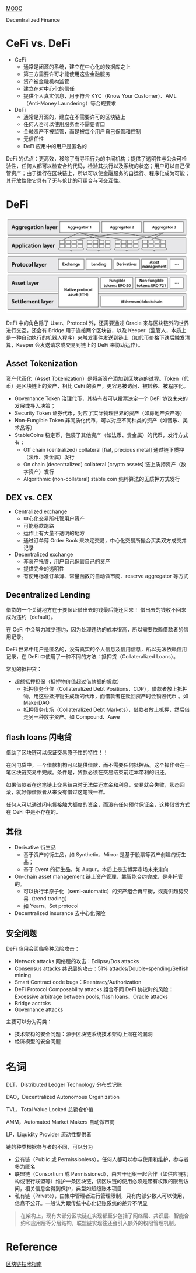 
[MOOC](https://defi-learning.org/f22)

Decentralized Finance

# CeFi vs. DeFi

- CeFi
  - 通常是闭源的系统，建立在中心化的数据库之上
  - 第三方需要许可才能使用这些金融服务
  - 资产被金融机构监管
  - 建立在对中心化的信任
  - 提供个人真实信息，用于符合 KYC（Know Your Customer）、AML（Anti-Money Laundering）等合规要求
- DeFi
  - 通常是开源的，建立在不需要许可的区块链上
  - 任何人否可以使用服务而不需要胥口
  - 金融资产不被监管，而是被每个用户自己保管和控制
  - 无信任性
  - DeFi 应用中的用户是匿名的

DeFi 的优点：更高效，移除了有寻租行为的中间机构；提供了透明性与公众可检验性，任何人都可以检查合约代码，检验其执行以及系统的状态；用户可以自己保管资产；由于运行在区块链上，所以可以使金融服务的自运行、程序化成为可能；其开放性使它具有了无与伦比的可组合与可交互性。
 
# DeFi

![DeFi Stack](../images/DeFi-Stack.png)

DeFi 中的角色除了 User、Protocol 外，还需要通过 Oracle 来与区块链外的世界进行交互，还会有 Bridge 用于连接两个区块链，以及 Keeper（监管人，本质上是一种自动执行的机器人程序）来触发事件发送到链上（如代币价格下跌后触发清算，Keeper 会发送请求或交易到链上的 DeFi 来协助运作）。
 
## Asset Tokenization

资产代币化（Asset Tokenization）是将新资产添加到区块链的过程。Token（代币）是区块链上的资产，相比 CeFi 的资产，更容易被访问、被转移、被程序化。

- Governance Token 治理代币，其持有者可以投票决定一个 DeFi 协议未来的发展或导入决策；
- Security Token 证券代币，对应了实际物理世界的资产（如房地产资产等）
- Non-Fungible Token 非同质化代币，可以对应不同种类的资产（如音乐、美术品等）
- StableCoins 稳定币，包装了其他资产（如法币、贵金属）的代币，发行方式有：
  - Off chain (centralized) collateral [fiat, precious metal] 通过链下质押（法币、贵金属）发行
  - On chain (decentralized) collateral [crypto assets] 链上质押资产（数字资产）发行
  - Algorithmic (non-collateral) stable coin 纯粹算法的无质押方式发行

## DEX vs. CEX

- Centralized exchange
  - 中心化交易所托管用户资产
  - 可能卷款跑路
  - 运作上有大量不透明的地方
  - 通过订单薄 Order Book 来决定交易，中心化交易所撮合买卖双方成交并记录
- Decentralized exchange
  - 非资产托管，用户自己保管自己的资产
  - 提供完全的透明性
  - 有使用标准订单薄、常量函数的自动做市商、reserve aggregator 等方式

## Decentralized Lending

借贷的一个关键地方在于要保证借出去的钱最后能还回来！ 借出去的钱收不回来成为违约（default）。

在 CeFi 中会努力减少违约，因为处理违约的成本很高，所以需要依赖借款者的信用记录。

DeFi 世界中用户是匿名的，没有真实的个人信息及信用信息，所以无法依赖信用记录，在 DeFi 中使用了一种不同的方法：抵押贷（Collateralized Loans）。

常见的抵押贷：

- 超额抵押担保（抵押物价值超过借款额的贷款）
  - 抵押债务仓位（Collateralized Debt Positions，CDP），借款者放上抵押物，用这些抵押物生成新的代币，而借款者在赎回资产时会销毁代币 。如 MakerDAO
  - 抵押债务市场（Collateralized Debt Markets），借款者放上抵押，然后借走另一种数字资产。如 Compound、Aave

## flash loans 闪电贷

借助了区块链可以保证交易原子性的特性！！

在闪电贷中，一个借款机构可以提供借款，而不需要任何抵押品。这个操作会在一笔区块链交易中完成。条件是，贷款必须在交易结束前连本带利的归还。

如果借款者在这笔链上交易结束时无法偿还本金和利息，交易就会失败，状态回滚，就好像借款者从来没有借过这笔钱一样。

任何人可以通过闪电贷接触大额度的资金，而没有任何预付保证金，这种借贷方式在 CeFI 中是不存在的。

## 其他

- Derivative 衍生品 
  - 基于资产的衍生品，如 Synthetix、Mirror 是基于股票等资产创建的衍生品；
  - 基于 Event 的衍生品，如 Augur，本质上是去博弈市场未来走向
- On-chain asset management 链上资产管理，靠智能合约完成，是非托管的。
  - 可以执行半原子化（semi-automatic）的资产组合再平衡，或提供趋势交易（trend trading）
  - 如 Yearn、Set protocol 
- Decentralized insurance 去中心化保险

## 安全问题

DeFi 应用会面临多种风险攻击：

- Network attacks 网络层的攻击：Eclipse/Dos attacks
- Consensus attacks 共识层的攻击：51% attacks/Double-spending/Selfish mining
- Smart Contract code bugs：Reentracy/Authorization
- DeFi Protocol Composability attacks 组合不同 DeFi 协议时的风险：Excessive arbitrage between pools, flash loans、Oracle attacks
- Bridge acctcks
- Governance attacks

主要可以分为两类：

- 技术架构的安全问题：源于区块链系统技术架构上潜在的漏洞
- 经济模型的安全问题

# 名词

DLT，Distributed Ledger Technology 分布式记账

DAO，Decentralized Autonomous Organization

TVL，Total Value Locked 总锁仓价值

AMM，Automated Market Makers 自动做市商

LP，Liquidity Provider 流动性提供者

链的种类根据参与者的不同，可以分为
- 公有链（Public 或 Permissionless），任何人都可以参与使用和维护，参与者多为匿名
- 联盟链（Consortium 或 Permissioned），由若干组织一起合作（如供应链机构或银行联盟等）维护一条区块链，该区块链的使用必须是带有权限的限制访问，相关信息会得到保护，典型如超级账本项目
- 私有链（Private），由集中管理者进行管理限制，只有内部少数人可以使用，信息不公开。一般认为跟传统中心化记账系统的差异不明显

> 在架构上，现有大部分区块链在实现都至少包括了网络层、共识层、智能合约和应用层等分层结构，联盟链实现往还会引入额外的权限管理机制。

# Reference

[区块链技术指南](https://github.com/yeasy/blockchain_guide)